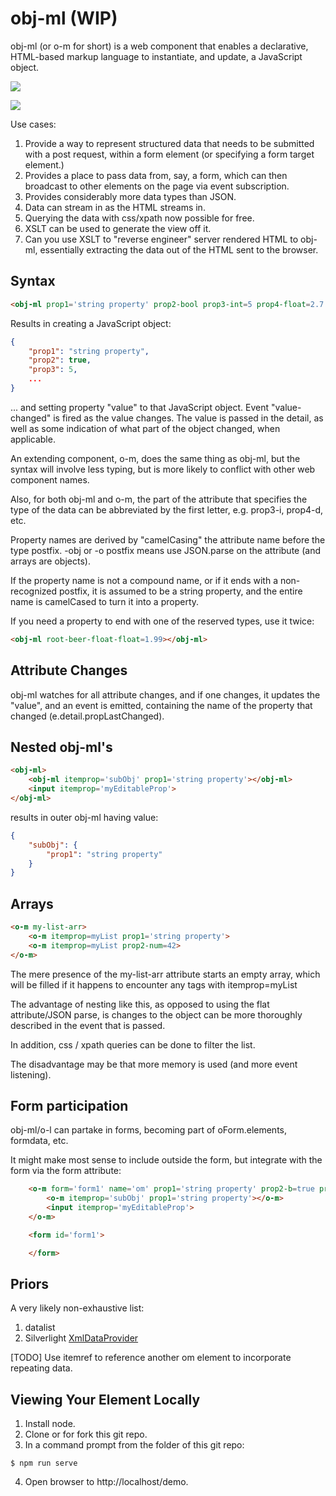 # obj-ml (WIP)

obj-ml (or o-m for short) is a web component that enables a declarative, HTML-based markup language to instantiate, and update, a JavaScript object.

<a href="https://nodei.co/npm/obj-ml/"><img src="https://nodei.co/npm/obj-ml.png"></a>

<img src="https://badgen.net/bundlephobia/minzip/obj-ml">

Use cases:  

1.  Provide a way to represent structured data that needs to be submitted with a post request, within a form element (or specifying a form target element.)
2.  Provides a place to pass data from, say, a form, which can then broadcast to other elements on the page via event subscription.
3.  Provides considerably more data types than JSON.
3.  Data can stream in as the HTML streams in.
4.  Querying the data with css/xpath now possible for free.
5.  XSLT can be used to generate the view off it.
6.  Can you use XSLT to "reverse engineer" server rendered HTML to obj-ml, essentially extracting the data out of the HTML sent to the browser.

## Syntax

```html
<obj-ml prop1='string property' prop2-bool prop3-int=5 prop4-float=2.7 prop5-date="May 24, 2021" prop6-obj='{"mySubSubObj":"hello"}'></obj-ml>
```

Results in creating a JavaScript object:

```JSON
{
    "prop1": "string property",
    "prop2": true,
    "prop3": 5,
    ... 
}
```


... and setting property "value" to that JavaScript object.  Event "value-changed" is fired as the value changes.  The value is passed in the detail, as well as some indication of what part of the object changed, when applicable.

An extending component, o-m, does the same thing as obj-ml, but the syntax will involve less typing, but is more likely to conflict with other web component names.

Also, for both obj-ml and o-m, the part of the attribute that specifies the type of the data can be abbreviated by the first letter, e.g. prop3-i, prop4-d, etc.

Property names are derived by "camelCasing" the attribute name before the type postfix.  -obj or -o postfix means use JSON.parse on the attribute (and arrays are objects).

If the property name is not a compound name, or if it ends with a non-recognized postfix, it is assumed to be a string property, and the entire name is camelCased to turn it into a property.

If you need a property to end with one of the reserved types, use it twice:

```html
<obj-ml root-beer-float-float=1.99></obj-ml>
```

## Attribute Changes

obj-ml watches for all attribute changes, and if one changes, it updates the "value", and an event is emitted, containing the name of the property that changed (e.detail.propLastChanged).

## Nested obj-ml's

```html
<obj-ml>
    <obj-ml itemprop='subObj' prop1='string property'></obj-ml>
    <input itemprop='myEditableProp'>
</obj-ml>
```

results in outer obj-ml having value:

```JSON
{
    "subObj": {
        "prop1": "string property"
    }
}
```

## Arrays

```html
<o-m my-list-arr>
    <o-m itemprop=myList prop1='string property'>
    <o-m itemprop=myList prop2-num=42>
</o-m>
```

The mere presence of the my-list-arr attribute starts an empty array, which will be filled if it happens to encounter any tags with itemprop=myList


The advantage of nesting like this, as opposed to using the flat attribute/JSON parse, is changes to the object can be more thoroughly described in the event that is passed.  

In addition, css / xpath queries can be done to filter the list.

The disadvantage may be that more memory is used (and more event listening).



## Form participation

obj-ml/o-l can partake in forms, becoming part of oForm.elements, formdata, etc.

It might make most sense to include outside the form, but integrate with the form via the form attribute:

```html
    <o-m form='form1' name='om' prop1='string property' prop2-b=true prop3-i=5 prop4-f=2.7 prop5-d="May 24, 2021" prop6-o='{"mySubSubObj":"hello"}'>
        <o-m itemprop='subObj' prop1='string property'></o-m>
        <input itemprop='myEditableProp'>
    </o-m>

    <form id='form1'>

    </form>
```

## Priors

A very likely non-exhaustive list:

1.  datalist
2.  Silverlight [XmlDataProvider](https://docs.microsoft.com/en-us/dotnet/desktop/wpf/data/how-to-bind-to-xml-data-using-an-xmldataprovider-and-xpath-queries?view=netframeworkdesktop-4.8)



[TODO]  Use itemref to reference another om element to incorporate repeating data.

## Viewing Your Element Locally

1.  Install node.
2.  Clone or for fork this git repo.
3.  In a command prompt from the folder of this git repo:

```
$ npm run serve
```

4.  Open browser to http://localhost/demo.